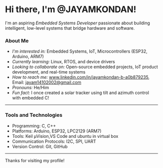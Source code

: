 # Hi there, I'm @JAYAMKONDAN!

I'm an aspiring *Embedded Systems Developer* passionate about building intelligent, low-level systems that bridge hardware and software.

### About Me
- *I'm interested in:* Embedded Systems, IoT, Microcontrollers (ESP32, Arduino, ARM7)
- *Currently learning:* Linux, RTOS, and device drivers
- *Looking to collaborate on:* Open-source embedded projects, IoT product development, and real-time systems
- *How to reach me:* www.linkedin.com/in/jayamkondan-b-a0b879235, Email: jayam14102002@gmail.com
- *Pronouns:* He/Him
- *Fun fact:* I once created a solar tracker using tilt and azimuth control with embedded C!

---

### Tools and Technologies
- Programming: C, C++
- Platforms: Arduino, ESP32, LPC2129 (ARM7)
- Tools: Keil µVision,VS Code and ubuntu in virtual box
- Communication Protocols: I2C, SPI, UART
- Version Control: Git, GitHub

---

Thanks for visiting my profile!
